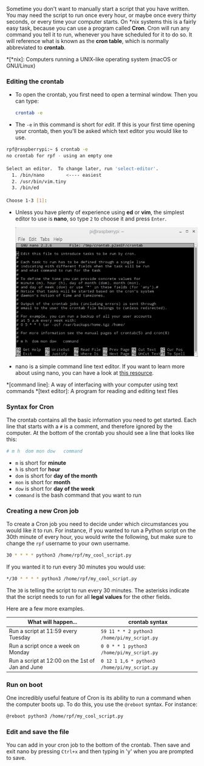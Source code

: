 Sometime you don't want to manually start a script that you have written. You may need the script to run once every hour, or maybe once every thirty seconds, or every time your computer starts. On *nix systems this is a fairly easy task, because you can use a program called **Cron**. Cron will run any command you tell it to run, whenever you have scheduled for it to do so. It will reference what is known as the **cron table**, which is normally abbreviated to **crontab**.

*[*nix]: Computers running a UNIX-like operating system (macOS or GNU/Linux)

### Editing the crontab

- To open the crontab, you first need to open a terminal window. Then you can type:

	~~~bash
	crontab -e
	~~~

- The `-e` in this command is short for *edit*. If this is your first time opening your crontab, then you'll be asked which text editor you would like to use.

```bash
rpf@raspberrypi:~ $ crontab -e
no crontab for rpf - using an empty one

Select an editor.  To change later, run 'select-editor'.
  1. /bin/nano        <---- easiest
  2. /usr/bin/vim.tiny
  3. /bin/ed

Choose 1-3 [1]: 
```
	
- Unless you have plenty of experience using **ed** or **vim**, the simplest editor to use is **nano**, so type `2` to choose it and press `Enter`.

	![crontab in nano](images/crontab-nano.png)
	
- nano is a simple command line text editor. If you want to learn more about using nano, you can have a look at [this resource](nix-bash-using-nano).

*[command line]: A way of interfacing with your computer using text commands
*[text editor]: A program for reading and editing text files

### Syntax for Cron

The crontab contains all the basic information you need to get started. Each line that starts with a `#` is a comment, and therefore ignored by the computer. At the bottom of the crontab you should see a line that looks like this:

```bash
# m h  dom mon dow   command
```

- `m` is short for **minute**
- `h` is short for **hour**
- `dom` is short for **day of the month**
- `mon` is short for **month**
- `dow` is short for **day of the week**
- `command` is the bash command that you want to run

### Creating a new Cron job

To create a Cron job you need to decide under which circumstances you would like it to run. For instance, if you wanted to run a Python script on the 30th minute of every hour, you would write the following, but make sure to change the `rpf` username to your own username.

```bash
30 * * * * python3 /home/rpf/my_cool_script.py
```

If you wanted it to run every 30 minutes you would use:

```bash
*/30 * * * * python3 /home/rpf/my_cool_script.py
```

The `30` is telling the script to run every 30 minutes. The asterisks indicate that the script needs to run for all **legal values** for the other fields.

Here are a few more examples.

| What will happen...                              | crontab syntax                    |
|--------------------------------------------------|-----------------------------------|
| Run a script at 11:59 every Tuesday              | `59 11 * * 2 python3 /home/pi/my_script.py`  |
| Run a script once a week on Monday               | `0 0 * * 1 python3 /home/pi/my_script.py`    |
| Run a script at 12:00 on the 1st of Jan and June | `0 12 1 1,6 * python3 /home/pi/my_script.py` |

### Run on boot

One incredibly useful feature of Cron is its ability to run a command when the computer boots up. To do this, you use the `@reboot` syntax. For instance:

```bash
@reboot python3 /home/rpf/my_cool_script.py
```

### Edit and save the file

You can add in your cron job to the bottom of the crontab. Then save and exit nano by pressing `Ctrl+x` and then typing in 'y' when you are prompted to save. 
